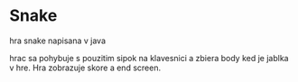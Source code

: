# Snake
hra snake napisana v java

hrac sa pohybuje s pouzitim sipok na klavesnici a zbiera body ked je jablka v hre. Hra zobrazuje skore a end screen.
